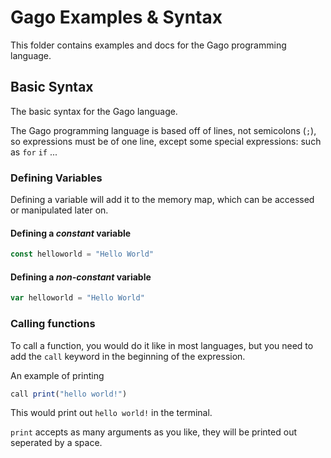 # Gago Examples & Syntax

This folder contains examples and docs for the Gago programming language.

## Basic Syntax

The basic syntax for the Gago language.

The Gago programming language is based off of lines, not semicolons (`;`), so expressions must be of one line, except some special expressions: such as `for` `if` ...

### Defining Variables

Defining a variable will add it to the memory map, which can be accessed or manipulated later on.

#### Defining a _constant_ variable

```js
const helloworld = "Hello World"
```

#### Defining a _non-constant_ variable

```js
var helloworld = "Hello World"
```

### Calling functions

To call a function, you would do it like in most languages, but you need to add the `call` keyword in the beginning of the expression.

An example of printing

```js
call print("hello world!")
```

This would print out `hello world!` in the terminal.

`print` accepts as many arguments as you like, they will be printed out seperated by a space.
